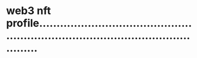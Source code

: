 # web3 nft profile..........................................................................................................

